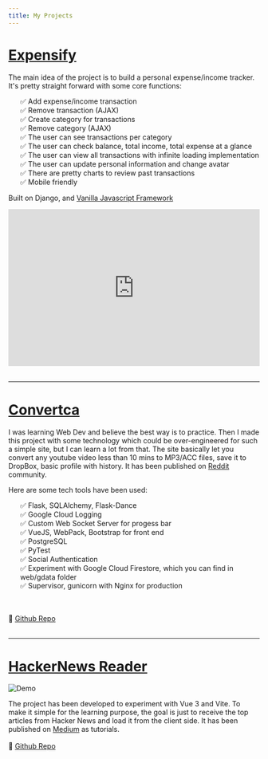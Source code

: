 ```yaml
---
title: My Projects
---
```


# [Expensify](https://github.com/infantiablue/expensify) <Badge text="Open Source" vertical="middle"/>

The main idea of the project is to build a personal expense/income tracker. It's pretty straight forward with some core functions:

- Add expense/income transaction
- Remove transaction (AJAX)
- Create category for transactions
- Remove category (AJAX)
- The user can see transactions per category
- The user can check balance, total income, total expense at a glance
- The user can view all transactions with infinite loading implementation
- The user can update personal information and change avatar
- There are pretty charts to review past transactions
- Mobile friendly

Built on Django, and [Vanilla Javascript Framework](http://vanilla-js.com/)

<iframe width="100%" height="315" src="https://www.youtube.com/embed/m-gytkEDR8g" title="YouTube video player" frameborder="0" allow="accelerometer; autoplay; clipboard-write; encrypted-media; gyroscope; picture-in-picture" allowfullscreen></iframe>
<br/><br/>

---

# [Convertca](https://convertca.com) <Badge text="Open Source" vertical="middle"/>

I was learning Web Dev and believe the best way is to practice. Then I made this project with some technology which could be over-engineered for such a simple site, but I can learn a lot from that. The site basically let you convert any youtube video less than 10 mins to MP3/ACC files, save it to DropBox, basic profile with history. It has been published on [Reddit](https://www.reddit.com/r/Python/comments/k003t6/a_complete_web_app_to_convert_youtube_videos_to/) community.

Here are some tech tools have been used:

- Flask, SQLAlchemy, Flask-Dance
- Google Cloud Logging
- Custom Web Socket Server for progess bar
- VueJS, WebPack, Bootstrap for front end
- PostgreSQL
- PyTest
- Social Authentication
- Experiment with Google Cloud Firestore, which you can find in web/gdata folder
- Supervisor, gunicorn with Nginx for production
  
<br/><br/>
🎁 [Github Repo](https://github.com/infantiablue/converter)
<br/><br/>

---

# [HackerNews Reader](https://hnews.techika.com/) <Badge text="Open Source" vertical="middle"/> <Badge text="WIP" type="warning" vertical="middle"/>

![Demo](assets/img/darkmode.ebc0d14f.png)

The project has been developed to experiment with Vue 3 and Vite. To make it simple for the learning purpose, the goal is just to receive the top articles from Hacker News and load it from the client side. It has been published on [Medium](https://infantiablue.medium.com/hackernews-reader-with-vue-3-vite-2-and-vuex-4-part-1-247315ceb06a) as tutorials.
<br/><br/>
🎁 [Github Repo](https://github.com/infantiablue/vhnews)

<style scoped>
h2{
  border-bottom:none;
}
li{
  list-style-type: none;
}
li::before {
  content: "✅ ";
}
</style>
